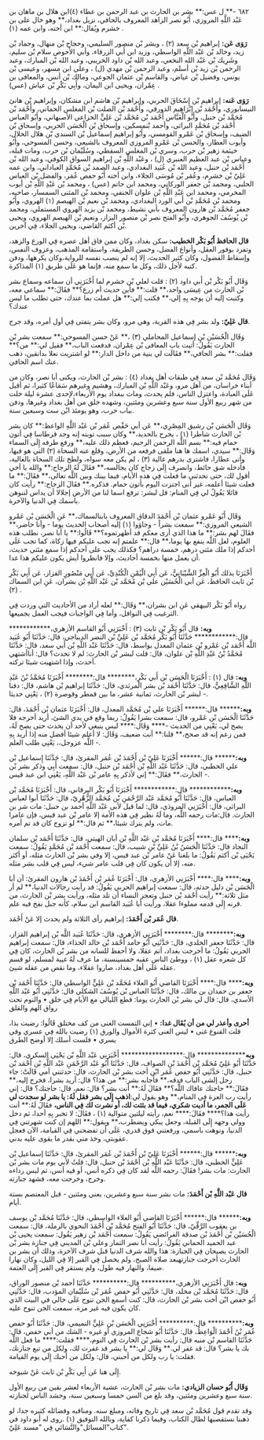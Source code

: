 ٦٨٢ -** ل عس:** بشر بن الحارث بن عبد الرحمن بن عطاء (٤)ابن هلال بن ماهان بن عَبْد اللَّهِ المروزي، أَبُو نصر الزاهد المعروف بالحافي، نزيل بغداد،** وهو خال على بن خشرم ويُقال:** ابن أخته، وابن عمه (١) .

**رَوَى عَن:** إبراهيم بْن سعد (٢) ، وبشر بْن منصور السليمي، وحجاج بْن منهال، وحماد بْن زيد، وخالد بْن عَبْد اللَّهِ الواسطي، وزيد ابن أَبي الزرقاء، وأبي الأَحوص سلام بْن سليم، وشَرِيك بْن عَبْد الله النخعي، وعبد الله بْن داود الخريبي، وعبد الله بْن المبارك، وعبد الرحمن بْن زيد بْن أسلم، وعبد الرحمن بْن مهدي (ل) ، وعلي ابن مسهر، وعيسى بْن يونس، وفضيل بْن عياض، والقاسم بْن عثمان الجوعي، ومالك بْن أنس، والمعافى بن عِمْران، ويحيى ابن اليمان، وأَبِي بَكْرِ بْن عياش (عس) .

**رَوَى عَنه:** إبراهيم بْن إِسْحَاقَ الحربي، وإبراهيم بْن هاشم ابن مشكان، وإبراهيم بْن هانئ النيسابوري، وأَحْمَد بْن إِبْرَاهِيم الدورقي، وأَحْمَد بْن الصلت بْن المغلس الحماني، وأَحْمَد بْن مُحَمَّد بْن حنبل، وأَبُو الْعَبَّاس أَحْمَد بْن مُحَمَّد بْن عَلِيٍّ الخزاعي الأصبهاني، وأَبُو العباس أَحْمَد بْن مُحَمَّدٍ البراثى، وأحمد بْنمسكين، وإسحاق بْن الْحَسَن الحربي، وإسحاق بْن الضيف، وإسحاق بْن عَمْرو القومسي، وأَبُو إبراهيم إسماعيل بْن السندي بْن هلال الخلال، وأيوب العطار، والحسن بْن عَمْرو المروزي المعروف بالشيعي، وحسن المسوحي، وأَبُو خيثمة زهير بْن حرب، وسري بْن المغلس السقطي، وسُلَيْمان بْن حرب، ومات قبله، وعباس بْن عبد العظيم العنبري (ل) ، وعَبْد اللَّهِ بْن إبراهيم السواق الكوفي، وعبد الله بْن أَحْمَد بْن حنبل، وعبد الله بْن عُبَيد البغدادي، وعبد الصمد بْن مُحَمَّدٍ العباداني، وابن عمه عَلِيّ بْن خشرم، وعُمَر بْن مُوسَى الجلاء، وابن أخته أَبُو حفص عُمَر، والفضل بْن العباس الحلبي، ومحمد بْن جعفر الوركاني، ومحمد ابن حاتم (عس) ، ومحمد بْن عَبْدِ اللَّهِ بْن أيوب المخرمي، ومحمد ابن عَبْدِ اللَّهِ بْن علوان الحنفي، ومحمد بْن المثنى السمسار، صاحبه، ومحمد بْن مُحَمَّدِ بْن أَبي الورد البغدادي، ومحمد بْن نعيم بْن الهيصم (١) الهروي، وأَبُو جعفر مُحَمَّد بْن هارون المعروف بأبي نشيط، ومحمد بْن يزيد الهروي المستملي، ومحمد بْن يُوسُفَ الجوهري، وأَبُو الفتح نصر بْن منصور البزاز، ونعيم بْن الهيصم الهروي، ويحيى بْن أكثم القاضى، ويحيى الجلاء، فِي آخرين.

**قال الحافظ أَبُو بَكْر الخطيب:** سكن بغداد، وكان ممن فاق أهل عصره فِي الورع والزهد، وتفرد بوفور العقل، وأنواع الفضل، وحسن الطريقة، واستقامة المذهب، وعزوف النفس، وإسقاط الفضول، وكان كثير الحديث، إلا إنه لم ينصب نفسه للرواية،وكان يكرهها، ودفن كتبه لأجل ذلك، وكل ما سمع منه، فإنما هو عَلَى طريق (١) المذاكرة.

وَقَال أَبُو بَكْر بْن أَبي داود (٢) : قلت لعلي بْن خشرم لما أَخْبَرَنِي أن سماعه وسماع بشر بْن الحارث من عِيسَى واحد،** قلت:** فأين حديث أم زرع؟** فقَالَ:** سماعي معه، وكتبت إليه أن يوجه بِهِ إلي،** فكتب إلي:** هل عملت بما عندك، حتى تطلب ما ليس عندك؟

**قال عَلِيّ:** ولد بشر فِي هذه القرية، وهي مرو، وكان بشر يتفتى فِي أول أمره، وقد جرح.

وَقَال الْحُسَيْن بْن إسماعيل المحاملي (٣) ،** عَنْ حسن المسوحي:** سمعت بشر بْن الحارث يَقُولُ: أتيت باب المعافى بْن عِمْران، فدفعت الباب،** فقيل لي:** من؟** فقلت:** بشر الحافي،** فقَالَت لي بنية من داخل الدار:** لو اشتريت نعلا بدانقين، ذهب عنك اسم الحافي.

وَقَال مُحَمَّد بْن سعد فِي طبقات أهل بغداد (٤) : بشر بْن الحارث، ويكنى أبا نصر، وكان من أبناء خراسان، من أهل مرو، وعَبْد اللَّهِ بْن المبارك، وهشيم وغيرهم سَمَاعًا كثيرا، ثم أقبل عَلَى العبادة، واعتزل الناس، فلم يحدث، ومات ببغداد يوم الأربعاء،لإحدى عشرة ليلة خلت من شهر ربيع الأول سنة سبع وعشرين ومئتين، وشهده خلق من أهل بغداد وغيرها، ودفن بباب حرب، وهو يومئذ ابْن ست وسبعين سنة.

وَقَال الْحَسَن بْن رشيق المِصْرِي،** عَن أبي حَفْص عُمَر بْن عَبْد اللَّهِ الواعظ:** كان بشر بْن الحارث شاطرا (١) ، يجرح بالحديد،** وكان سبب توبته إنه وجد قرطاسا فِي أتون حمام فيه:** بسم اللَّه الرحمن الرحيم، فعظم ذلك عليه،** ورفع طرفه إِلَى السماء وَقَال:** سيدي، اسمك ها هنا ملقى فرفعه من الأرض، وقلع عنه السحاة (٢) التي هو فيها، وأتى عطارا، فاشترى بدرهم غالية (٣) ، لم يكن معه سواه، ولطخ تلك السحاة بالغالية، فأدخله شق حائط، وانصرف إِلَى زجاج كان يجالسه،** فقَالَ لَهُ الزجاج:** والله يا أخي أقول لك، حتى تحدثنى ما فعلت فِي هذه الأيام، فيما بينك وبين اللَّه تعالى،** فقَالَ:** ما فعلت شيئا أعلمه، غير أنى اجتزت اليوم بأتون حمام. فذكره.** فقَالَ الزجاج:** رأيت كان قائلا يَقُولُ لي فِي المنام: قل لبشر: ترفع اسما لنا من الأرض إجلالا أن يداس لننوهن باسمك فِي الدنيا والآخرة.

وَقَال أَبُو عَمْرو عثمان بْن أَحْمَدَ الدقاق المعروف بابنالسماك،** عَنِ الْحَسَن بْن عَمْرو الشيعي المروزي:** سمعت بشراً - وجاؤوا (١) إليه أصحاب الحديث يوما - وأنا حاضر،** فقَالَ لهم بشر:** ما هذا الذي أرى معكم قد أظهرتموه؟** قَالُوا:** يا أبا نصر، نطلب هذه العلوم، لعل اللَّه ينفع بها يوما،** قال:** علمتم إنه تجب عليكم فيها زكاة، كما تجب عَلَى أحدكم إذا ملك مئتي درهم، خمسة دراهم؟ فكذلك يجب على أحدكم إذا سمع مئتي حديث، أن يعمل منها بخمسة أحاديث، وإلا فانظروا أيش يكون عليكم هذا غدا.

أَخْبَرَنَا بذلك أَبُو الْعِزِّ الشَّيْبَانِيُّ، عَن أَبِي الْيُمْنِ الْكُنْدِيِّ، عَن أَبِي مَنْصُورٍ القزاز، عَن أَبِي بَكْرِ بْن ثابت الحافظ، عَن أبي الْحُسَيْن علي بْن مُحَمَّد بْن عَبْد اللَّهِ بْن بشران، عَنِ ابن السماك (٢) .

رواه أَبُو بَكْر البيهقي عَنِ ابن بشران،** وَقَال:** لعله أراد من الأحاديث التي وردت فِي الترغيب فِي النوافل، وأما فِي الواجبات فيجب العمل بجميعها.

**وبه:** قال أَبُو بَكْرِ بْن ثابت (٣) : أَخْبَرَنِي أَبُو القاسم الأزهري،************ قال:************ حَدَّثَنَا أَبُو بَكْر مُحَمَّد بْن عَلِيِّ بْن النضر الديباجي، قال: حَدَّثَنَا أَبُو عُبَيد اللَّه أَحْمَد بْن عَمْرو بْن عثمان المعدل بواسط، قال: حَدَّثَنَا عَبْد اللَّهِ بْن أَبي سعد، قال: حَدَّثَنَا مُحَمَّدُ بْنُ عَبْدِ اللَّهِ بْن علوان، قال: قلت لبشر بْن الحارث: لم لا تحدث؟ قال: أناأشتهي أحدث، وإذا اشتهيت شيئا تركته.

**وبه:** قال (١) : أَخْبَرَنَا الْحَسَن بْن أَبي بَكْرٍ،******** قال:******** أَخْبَرَنَا مُحَمَّدُ بْنُ عَبْدِ اللَّهِ الشَّافِعِيُّ، قال: حَدَّثَنَا أَحْمَد بْن بشر المرثدي، قال: حَدَّثَنَا إبراهيم بْن هاشم، قال: دفنا لبشر بْن الحارث، ثمانية عشر، ما بين قمطر وقوصرة (٢) ، يَعْنِي حديثا -.

**وبه:******** قال:****** أَخْبَرَنَا علي بْن مُحَمَّد المعدل، قال: أَخْبَرَنَا عثمان بْن أَحْمَدَ، قال: حَدَّثَنَا الْحَسَن بْن عَمْرو، قال: سمعت بشرا يَقُولُ: ربما وقع في يدي الشئ، أريد أخرجه فلا يصح لي، يَعْنِي من الحديث -**** وَقَال:**** ليس ينبغي لأحد أن يحدث حتى يصح لَهُ، فمن زعم إنه قد صحح،** قلنا:** أنت ضعيف، وَقَال: لا أعلم شيئا أفضل منه إذا أريد بِهِ اللَّه عزوجل،، يَعْنِي طلب العلم -.

**وبه:******** قال:****** أَخْبَرَنَا عَلِيّ بْن أَحْمَدَ بْن عُمَر المقرئ، قال: حَدَّثَنَا إِسماعيل بْن علي الخطبي، قال: حَدَّثَنَا عَبْد اللَّهِ بْن أَحْمَد بْن حنبل، قال: سمعت أَبِي وذكر بشر بْن الحارث،** فقَالَ:** إني لأذكر بِهِ عامر بْن عَبْد اللَّهِ، يَعْنِي ابن عبد قيس -.

**وبه:************** قال:************ أَخْبَرَنَا أَبُو بَكْر البرقاني، قال: أَخْبَرَنَا مُحَمَّد بْن العباس، قال: حَدَّثَنَا أَبُو مُحَمَّد عَبْد الرَّحْمَنِ بْن مُحَمَّد الزُّهْرِيّ، قال: حَدَّثَنَا أبوا لعباس البراثي، قال: أَخْبَرَنِي المروذي، قال: لما قيل لأبى عَبْد اللَّهِ أحمد بن حنبل: مات شر بن الحارث. قال:مات رحمه اللَّه، وما لَهُ نظير فِي هذه الأمة إلا عامر بْن عبد قيس، فإن عامرا مات، ولم يترك شيئا،** ثم قال:** لو تزوج كان قد تم أمره.

**وبه:****** قال:**** أَخْبَرَنَا مُحَمَّد بْن عَبْد اللَّهِ بْن أبان الهيتي، قال: حَدَّثَنَا أَحْمَد بْن سلمان النجاد قال: حَدَّثَنَا الْحَسَنُ بْنُ عَلِيِّ بْنِ شبيب، قال: سمعت أَحْمَد بْن مُحَمَّدٍ يَقُولُ: سمعت يَحْيَى بْن أكثم يَقُولُ: ما بلغنا عَنْ عامر بْن عبد قيس، إلا وفي بشر بْن الحارث مثله، أو أكثر منه، إلا أن يكون كان فِي قلب عامر شيء، ليس فِي قلب بشر مثله.

**وبه:****** قال:**** أَخْبَرَنِي الأزهري، قال: أَخْبَرَنَا عُمَر بْن أَحْمَدَ بْن هارون المقرئ: أن أبا الْحَسَن بْن دليل حدثه، قال: سمعت إبراهيم الحربي يَقُولُ: قد رأيت رجالات الدنيا،** لم أر مثل ثلاثة:** رأيت أَحْمَد بْن حنبل وتعجز النساء أن تلد مثله، ورأيت بشر بْن الحارث، من قرنه إِلَى قدمه مملوءا عقلا، ورأيت أبا عُبَيد القاسم ابن سلام، كأنه جبل نفخ فيه علم.

**قال عُمَر بْن أَحْمَدَ:** إبراهيم رأى الثلاثة ولم يحدث إلا عَنْ أَحْمَد.

**وبه:********** قال:******** أَخْبَرَنِي الأزهري، قال: حَدَّثَنَا عُبَيد اللَّه بْن إبراهيم القزاز، قال: حَدَّثَنَا جعفر الخلدي، قال: حَدَّثَنِي أَبُو حامد أَحْمَد بْن خالد الحذاء، قال: سمعت إبراهيم الحربي يَقُولُ: ما أخرجت بغداد، أتم عقلا، ولا أحفظ للسانه من بشر بْن الحارث، كان فِي كل شعره عقل (١) ، ووطئ الناس عقبه خمسينسنة، ما عرف لَهُ غيبة لمسلم، لو قسم عقله عَلَى أهل بغداد، صاروا عقلاء، وما نقص من عقله شيئ.

**وبه:****** قال:**** أَخْبَرَنَا القاضي أَبُو العلاء مُحَمَّد بْن عَلِيٍّ الواسطي قال: حَدَّثَنَا أَحْمَد بْن جعفر بن حمدان بن مالك، قال: حَدَّثَنَا العباس بْن يُوسُفَ الشكلي قال: حَدَّثَنِي أَبُو عَبْد اللَّهِ الأسدي، قال: قال لي بشر بْن الحارث يوما: قطع الليالي مع الأيام فِي خلق • والنوم تحت رواق الهم والقلق

**أحرى وأعذر لي من أن يُقَال غدا:** • إني التمست الغنى من كف مختلق قَالُوا: رضيت بذا، قلت القنوع غنى • ليس الغنى كثرة الأموال والورق (١) رضيت بالله فِي عسري وفي يسري • فلست أسلك إلا أوضح الطرق

**وبه**************** قال:****************** أَخْبَرَنِي عَبْد اللَّهِ بْن يَحْيَى السكري، قال: حَدَّثَنَا أَبُو عَلِيّ مُحَمَّد بْن أَحْمَدَ بْن الصواف، قال: حَدَّثَنَا أَبُو عَبْد الرَّحْمَنِ عَبْد اللَّهِ بْن أَحْمَد بْن حنبل، قال: حَدَّثَنِي أَبُو حفص عُمَر ابْن أخت بشر بْن الحارث، قال: حدثتني أمي قَالَتْ: جاء رجل إلشى الباب فدقه،** فأجابه بشر:** من هذا؟ قال: أريد بشرا، فخرج إليه،** فقَالَ:** حاجتك عافاك اللَّه؟** فقَالَ لَهُ:** أنت بشر؟ قال: نعم، قال: حاجتك؟ قال: إني رأيت رب العزة فِي المنام،** وهو يقول لي:****اذهب إِلَى بشر فقل لَهُ:** يا بشر لو سجدت لي عَلَى الجمر، ما أديت شكري، فيما قد بثثت لك، أو نشرت لك فِي الناس،** فقَالَ لَهُ:** أنت رأيت هذا؟**** فقَالَ:**** نعم، رأيته ليلتين متوالية (١) ، فقَالَ: لا تخبر بِهِ أحدا، ثم دخل وولى وجهه إِلَى القبلة، وجعل يبكي ويضطرب،** ويقول:** اللهم إن كنت شهرتني فِي الدنيا، ونوهت باسمي، ورفعتني فوق قدري، عَلَى أن تفضحني فِي القيامة، الآن فعجل عقوبتي، وخذ مني بقدر ما يقوى عليه بدني.

**وبه:******** قال:****** أَخْبَرَنَا عَلِيّ بْن أَحْمَدَ بْن عُمَر المقرئ، قال: حَدَّثَنَا إسماعيل بْن عَلِيٍّ الخطبي، قال: حَدَّثَنَا عَبْد اللَّهِ بْن أَحْمَدَ بْن حنبل، قال: قلتُ لأبي يوم مات بشر بْن الحارث: مات بشر! فقَالَ: رحمه اللَّه لقد كان فِي ذكره أنس، أو فيه أنس، ثم لبس رداءه وخرج، وخرجت معه، فشهد جنازته.

**قال عَبْد اللَّهِ بْن أَحْمَدَ:** مات بشر سنة سبع وعشرين، يعني ومئتين - قبل المعتصم بستة أيام.

**وبه:******** قال:****** أَخْبَرَنَا القاضي أَبُو العلاء الواسطي، قال: حَدَّثَنَا مُحَمَّد بْن يوسف بن يعقوب الرَّقِّيّ، قال: حَدَّثَنَا أَبُو الفتح مُحَمَّد بْن أَحْمَدَ النحوي بالرملة، قال: سمعت الْحُسَيْن بْن أَحْمَدَ بْن صدقة الفرائضي يَقُولُ: سمعت أَحْمَد بْن زهير يَقُول: سمعت يحيى بْن عبد الحميد الحماني يَقُولُ: رأيت أبا نصر التمار وعلي بْن المديني فِي جنازة بشر بْن الحارث يصيحان فِي الجنازة: هذا والله شرف الدنيا قبل شرف الآخرة، وذلك أن بشر بن الحارث أخرجت جنازتهبعد صلاة الصبح، ولم يحصل فِي القبر إلا فِي الليل، وكان نهارا صيفا، والنهار فيه طول، ولم يستقر فِي القبر إِلَى العتمة.

**وبه:** قال أَخْبَرَنِي الأزهري،********** قال:********** حَدَّثَنَا أحمد بْن منصور الوراق، قال: حَدَّثَنَا مُحَمَّد بْن مخلد، قال: حَدَّثَنِي أَبُو حفص عُمَر بْن سُلَيْمان المؤدب، قال: حَدَّثَنِي أَبُو حفص ابْن أخت بشر بْن الحارث، قال: كنت أسمع الجن تنوح عَلَى خالي في البيت الذي كان يكون فيه غير مرة، سمعت الجن تنوح عليه.

**وبه:************ قال:********** أَخْبَرَنِي الْحَسَن بْن عَلِيٍّ التميمي، قال: حَدَّثَنَا أَبُو حفص عُمَر بْنُ أَحْمَدَ الْوَاعِظُ، قال: حَدَّثَنَا أَبُو شجاع المروزي أو غيره - الشك من أبي حفص، قال: حَدَّثَنَا القاسم بْن منبه قال: رأيت بشر بْن الحارث فِي النوم،**** فقلت:**** ما فعل اللَّه بك يا بشر؟ قال: قد غفر لي.** وَقَال لي:** يا بشر قد غفرت لك، ولكل من تبع جنازتك، فقلت: يا رب ولكل من أحبني، قال: ولكل من أحبك إِلَى يوم القيامة.

إِلَى هنا عَن أَبِي بَكْرِ بْن ثابت عَنْ شيوخه.

**وَقَال أَبُو حسان الزيادي:** مات بشر بْن الحارث، عشية الأربعاء لعشر بقين من ربيع الأول سنة سبع وعشرين ومئتين، وقد بلغ من السن خمسا وسبعين سنة، وحشد الناس لجنازته.

وقد تقدم قول مُحَمَّد بْن سعد فِي تاريخ وفاته، ومبلغ سنه. ومناقبه وفضائله كثيره جدا، لو ذهبنا نستقصيها لطال الكتاب، وفيما ذكرنا كفاية، وبالله التوفيق (١) .روى له أبو داود في كتاب"المسائل"والنَّسَائي فِي "مسند عَلِيّ".